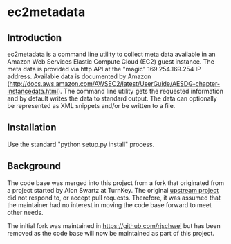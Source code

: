 ec2metadata
===========

Introduction
------------

ec2metadata is a command line utility to collect meta data available in an
Amazon Web Services Elastic Compute Cloud (EC2) guest instance. The meta
data is provided via http API at the "magic" 169.254.169.254 IP address.
Available data is documented by Amazon (http://docs.aws.amazon.com/AWSEC2/latest/UserGuide/AESDG-chapter-instancedata.html). The command line utility gets
the requested information and by default writes the data to standard output.
The data can optionally be represented as XML snippets and/or be written to
a file.

Installation
------------

Use the standard "python setup.py install" process.

Background
----------

The code base was merged into this project from a fork that originated
from a project started by Alon Swartz at TurnKey. The original
[upstream project](https://github.com/turnkeylinux/ec2metadata) did not
respond to, or accept pull requests. Therefore, it was assumed that the
maintainer had no interest in moving the code base forward to meet other
needs.

The initial fork was maintained in https://github.com/rjschwei but has been
removed as the code base will now be maintained as part of this project.
